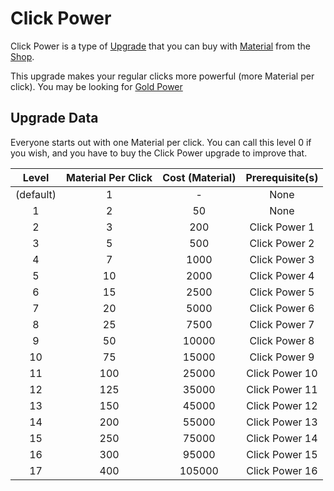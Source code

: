 # Click Power
Click Power is a type of [Upgrade](/upgrades/) that you can buy with 
[Material](/game/material.md) from the [Shop](/game/shop.md).

This upgrade makes your regular clicks more powerful (more Material per click). You may 
be looking for [Gold Power](/upgrades/gold-power.md)

## Upgrade Data
Everyone starts out with one Material per click. You can call this level 0 if you wish,
and you have to buy the Click Power upgrade to improve that.

|   Level   | Material Per Click | Cost (Material) | Prerequisite(s) |
|:---------:|:------------------:|:---------------:|:---------------:|
| (default) |          1         |        -        |       None      |
|     1     |          2         |        50       |       None      |
|     2     |          3         |       200       |  Click Power 1  |
|     3     |          5         |       500       |  Click Power 2  |
|     4     |          7         |       1000      |  Click Power 3  |
|     5     |         10         |       2000      |  Click Power 4  |
|     6     |         15         |       2500      |  Click Power 5  |
|     7     |         20         |       5000      |  Click Power 6  |
|     8     |         25         |       7500      |  Click Power 7  |
|     9     |         50         |      10000      |  Click Power 8  |
|     10    |         75         |      15000      |  Click Power 9  |
|     11    |         100        |      25000      |  Click Power 10 |
|     12    |         125        |      35000      |  Click Power 11 |
|     13    |         150        |      45000      |  Click Power 12 |
|     14    |         200        |      55000      |  Click Power 13 |
|     15    |         250        |      75000      |  Click Power 14 |
|     16    |         300        |      95000      |  Click Power 15 |
|     17    |         400        |      105000     |  Click Power 16 |
